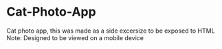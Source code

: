 # Cat-Photo-App
Cat photo app, this was made as a side excersize to be exposed to HTML Note: Designed to be viewed on a mobile device
